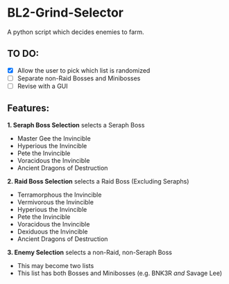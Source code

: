 # BL2-Grind-Selector
A python script which decides enemies to farm.

## TO DO:
- [X] Allow the user to pick which list is randomized
- [ ] Separate non-Raid Bosses and Minibosses
- [ ] Revise with a GUI

## Features:
**1. Seraph Boss Selection** selects a Seraph Boss
- Master Gee the Invincible
- Hyperious the Invincible
- Pete the Invincible
- Voracidous the Invincible
- Ancient Dragons of Destruction

**2. Raid Boss Selection** selects a Raid Boss (Excluding Seraphs)
- Terramorphous the Invincible
- Vermivorous the Invincible
- Hyperious the Invincible
- Pete the Invincible
- Voracidous the Invincible
- Dexiduous the Invincible
- Ancient Dragons of Destruction

**3. Enemy Selection** selects a non-Raid, non-Seraph Boss
- This may become two lists
- This list has both Bosses and Minibosses (e.g. BNK3R *and* Savage Lee)

